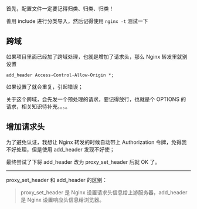 首先，配置文件一定要记得归类、归类、归类！

善用 include 进行分类导入，然后记得使用 `nginx -t` 测试一下

## 跨域
如果项目里面已经加了跨域处理，也就是增加了请求头，那么 Nginx 转发里就别设置

`add_header Access-Control-Allow-Origin *;`

如果设置了就会重复，引起错误；

关于这个跨域，会先发一个预处理的请求，要记得放行，也就是个 OPTIONS 的请求，相关知识待补充。。。。


## 增加请求头
为了避免认证，我想让 Nginx 转发的时候自动带上 Authorization 令牌，免得我不好处理，但是使用 add_header 发现不好使；

最终尝试了下将 add_header 改为 proxy_set_header 后就 OK 了。

---

proxy_set_header 和 add_header 的区别：

> proxy_set_header 是 Nginx 设置请求头信息给上游服务器，add_header 是 Nginx 设置响应头信息给浏览器。
